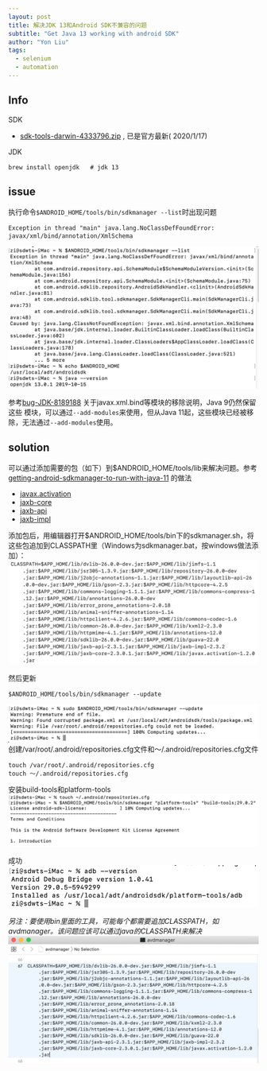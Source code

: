 ```yaml
---
layout: post
title: 解决JDK 13和Android SDK不兼容的问题
subtitle: "Get Java 13 working with android SDK"
author: "Yon Liu"
tags:
  - selenium
  - automation
---
```


## Info
SDK    
-  [sdk-tools-darwin-4333796.zip](https://dl.google.com/android/repository/sdk-tools-darwin-4333796.zip) , 已是官方最新(
2020/1/17)

JDK     
```shell
brew install openjdk   # jdk 13
```    


## issue
执行命令`$ANDROID_HOME/tools/bin/sdkmanager --list`时出现问题
```
Exception in thread "main" java.lang.NoClassDefFoundError: javax/xml/bind/annotation/XmlSchema
```
![](/images/automation/sdkmanager-java-error.png)

参考[bug-JDK-8189188](https://bugs.openjdk.java.net/browse/JDK-8189188) 关于javax.xml.bind等模块的移除说明，Java 9仍然保留这些
模块，可以通过`--add-modules`来使用，但从Java 11起，这些模块已经被移除，无法通过`--add-modules`使用。


## solution
可以通过添加需要的包（如下）到$ANDROID_HOME/tools/lib来解决问题。参考[getting-android-sdkmanager-to-run-with-java-11](https://stackoverflow.com/questions/53076422/getting-android-sdkmanager-to-run-with-java-11) 的做法
- [javax.activation](https://search.maven.org/artifact/com.sun.activation/javax.activation)
- [jaxb-core](https://search.maven.org/artifact/com.sun.xml.bind/jaxb-core)
- [jaxb-api](https://search.maven.org/artifact/javax.xml.bind/jaxb-api)
- [jaxb-impl](https://search.maven.org/artifact/com.sun.xml.bind/jaxb-impl)

添加包后，用编辑器打开$ANDROID_HOME/tools/bin下的sdkmanager.sh，将这些包追加到CLASSPATH里（Windows为sdkmanager.bat，按windows做法添加）：
![](/images/automation/attach-to-CLASSPATH.png)

然后更新
```shell
$ANDROID_HOME/tools/bin/sdkmanager --update
```

![](/images/automation/android-repositories.cfg-could-not-be-loaded.png)
创建/var/root/.android/repositories.cfg文件和～/.android/repositories.cfg文件
```shell
touch /var/root/.android/repositories.cfg
touch ～/.android/repositories.cfg
```
安装build-tools和platform-tools
![](/images/automation/install-build-tools-platform-tools.png)

成功
![](/images/automation/adb-version.png)

*另注：要使用bin里面的工具，可能每个都需要追加CLASSPATH，如avdmanager。该问题应该可以通过java的CLASSPATH来解决*
![](/images/automation/avdmanager-CLASSPATH.png)